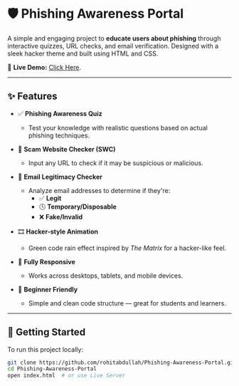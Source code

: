 # 🛡️ Phishing Awareness Portal

A simple and engaging project to **educate users about phishing** through interactive quizzes, URL checks, and email verification. Designed with a sleek hacker theme and built using HTML and CSS.

🔗 **Live Demo:** [Click Here](https://rohitabdullah.github.io/PAP/).

---

## ✨ Features

- ✅ **Phishing Awareness Quiz**
  - Test your knowledge with realistic questions based on actual phishing techniques.

- 🔗 **Scam Website Checker (SWC)**
  - Input any URL to check if it may be suspicious or malicious.

- 📧 **Email Legitimacy Checker**
  - Analyze email addresses to determine if they're:
    - ✅ **Legit**
    - 🕓 **Temporary/Disposable**
    - ❌ **Fake/Invalid**

- 🎞️ **Hacker-style Animation**
  - Green code rain effect inspired by _The Matrix_ for a hacker-like feel.

- 📱 **Fully Responsive**
  - Works across desktops, tablets, and mobile devices.

- 🎯 **Beginner Friendly**
  - Simple and clean code structure — great for students and learners.

---

## 🚀 Getting Started

To run this project locally:

```bash
git clone https://github.com/rohitabdullah/Phishing-Awareness-Portal.git
cd Phishing-Awareness-Portal
open index.html  # or use Live Server
